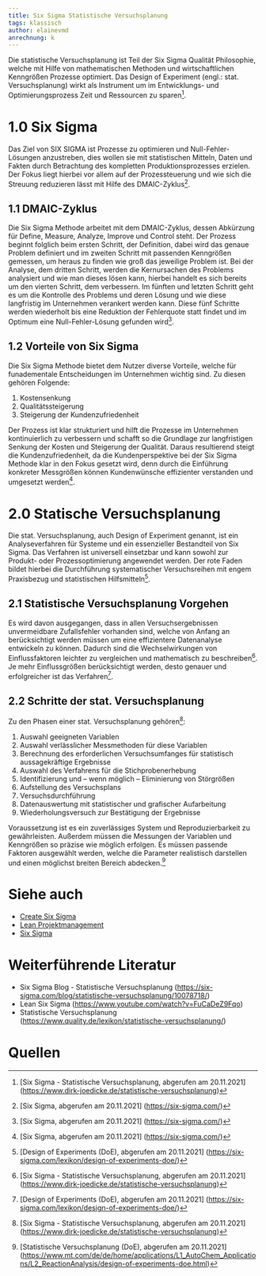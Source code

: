 ```yaml
---
title: Six Sigma Statistische Versuchsplanung
tags: klassisch
author: elainevmd
anrechnung: k
---
```

Die statistische Versuchsplanung ist Teil der Six Sigma Qualität Philosophie, welche mit Hilfe von mathematischen Methoden und wirtschaftlichen Kenngrößen Prozesse optimiert. Das Design of Experiment  (engl.: stat. Versuchsplanung) wirkt als Instrument um im Entwicklungs- und Optimierungsprozess Zeit und Ressourcen zu sparen[^1].

# 1.0 Six Sigma

Das Ziel von SIX SIGMA ist Prozesse zu optimieren und Null-Fehler-Lösungen anzustreben, dies wollen sie mit statistischen Mitteln, Daten und Fakten durch Betrachtung des kompletten Produktionsprozesses erzielen. Der Fokus liegt hierbei vor allem auf der Prozessteuerung und wie sich die Streuung reduzieren lässt mit Hilfe des DMAIC-Zyklus[^2].

## 1.1 DMAIC-Zyklus

Die Six Sigma Methode arbeitet mit dem DMAIC-Zyklus, dessen Abkürzung für Define, Measure, Analyze, Improve und Control steht. Der Prozess beginnt folglich beim ersten Schritt, der Definition, dabei wird das genaue Problem definiert und im zweiten Schritt mit passenden Kenngrößen gemessen, um heraus zu finden wie groß das jeweilige Problem ist. Bei der Analyse, dem dritten Schritt, werden die Kernursachen des Problems analysiert und wie man dieses lösen kann, hierbei handelt es sich bereits um den vierten Schritt, dem verbessern. Im fünften und letzten Schritt geht es um die Kontrolle des Problems und deren Lösung und wie diese langfristig im Unternehmen verankert werden kann. Diese fünf Schritte werden wiederholt bis eine Reduktion der Fehlerquote statt findet und im Optimum eine Null-Fehler-Lösung gefunden wird[^3].

## 1.2 Vorteile von Six Sigma

Die Six Sigma Methode bietet dem Nutzer diverse Vorteile, welche für funadementale Entscheidungen im Unternehmen wichtig sind. Zu diesen gehören Folgende:

1.	Kostensenkung
2.	Qualitätssteigerung
3.	Steigerung der Kundenzufriedenheit

Der Prozess ist klar strukturiert und hilft die Prozesse im Unternehmen kontinuierlich zu verbessern und schafft so die Grundlage zur langfristigen Senkung der Kosten und Steigerung der Qualität. Daraus resultierend steigt die Kundenzufriedenheit, da die Kundenperspektive bei der Six Sigma Methode klar in den Fokus gesetzt wird, denn durch die Einführung konkreter Messgrößen können Kundenwünsche effizienter verstanden und umgesetzt werden[^4].

# 2.0 Statische Versuchsplanung

Die stat. Versuchsplanung, auch Design of Experiment genannt, ist ein Analyseverfahren für Systeme und ein essenzieller Bestandteil von Six Sigma. Das Verfahren ist universell einsetzbar und kann sowohl zur Produkt- oder Prozessoptimierung angewendet werden. Der rote Faden bildet hierbei die Durchführung systematischer Versuchsreihen mit engem Praxisbezug und statistischen Hilfsmitteln[^5].

## 2.1 Statistische Versuchsplanung Vorgehen

Es wird davon ausgegangen, dass in allen Versuchsergebnissen unvermeidbare Zufallsfehler vorhanden sind, welche von Anfang an berücksichtigt werden müssen um eine effizientere Datenanalyse entwickeln zu können. Dadurch sind die Wechselwirkungen von Einflussfaktoren leichter zu vergleichen und mathematisch zu beschreiben[^6]. Je mehr Einflussgrößen berücksichtigt werden, desto genauer und erfolgreicher ist das Verfahren[^7].

## 2.2 Schritte der stat. Versuchsplanung

Zu den Phasen einer stat. Versuchsplanung gehören[^8]:

1.	Auswahl geeigneten Variablen
2.	Auswahl verlässlicher Messmethoden für diese Variablen
3.	Berechnung des erforderlichen Versuchsumfanges für statistisch aussagekräftige Ergebnisse
4.	Auswahl des Verfahrens für die Stichprobenerhebung
5.	Identifizierung und – wenn möglich – Eliminierung von Störgrößen
6.	Aufstellung des Versuchsplans
7.	Versuchsdurchführung
8.	Datenauswertung mit statistischer und grafischer Aufarbeitung
9.	Wiederholungsversuch zur Bestätigung der Ergebnisse

Voraussetzung ist es ein zuverlässiges System und Reproduzierbarkeit zu gewährleisten. Außerdem müssen die Messungen der Variablen und Kenngrößen so präzise wie möglich erfolgen. Es müssen passende Faktoren ausgewählt werden, welche die Parameter realistisch darstellen und einen möglichst breiten Bereich abdecken.[^9]

# Siehe auch

* [Create Six Sigma](Six_Sigma.md)
* [Lean Projektmanagement](Lean_Projektmanagement.md)
* [Six Sigma](Six_Sigma.md)

# Weiterführende Literatur

* Six Sigma Blog - Statistische Versuchsplanung (https://six-sigma.com/blog/statistische-versuchsplanung/10078718/)
* Lean Six Sigma (https://www.youtube.com/watch?v=FuCaDeZ9Fqo)
* Statistische Versuchsplanung (https://www.quality.de/lexikon/statistische-versuchsplanung/)

# Quellen

[^1]: [Six Sigma - Statistische Versuchsplanung, abgerufen am 20.11.2021] (https://www.dirk-joedicke.de/statistische-versuchsplanung)
[^2]: [Six Sigma, abgerufen am 20.11.2021] (https://six-sigma.com/)
[^3]: [Six Sigma, abgerufen am 20.11.2021] (https://six-sigma.com/)
[^4]: [Six Sigma, abgerufen am 20.11.2021] (https://six-sigma.com/)
[^5]: [Design of Experiments (DoE), abgerufen am 20.11.2021] (https://six-sigma.com/lexikon/design-of-experiments-doe/)
[^6]: [Six Sigma - Statistische Versuchsplanung, abgerufen am 20.11.2021] (https://www.dirk-joedicke.de/statistische-versuchsplanung)
[^7]: [Design of Experiments (DoE), abgerufen am 20.11.2021] (https://six-sigma.com/lexikon/design-of-experiments-doe/)
[^8]: [Six Sigma - Statistische Versuchsplanung, abgerufen am 20.11.2021] (https://www.dirk-joedicke.de/statistische-versuchsplanung)
[^9]: [Statistische Versuchsplanung (DoE), abgerufen am 20.11.2021] (https://www.mt.com/de/de/home/applications/L1_AutoChem_Applications/L2_ReactionAnalysis/design-of-experiments-doe.html)
